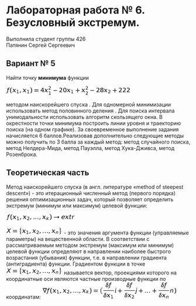 # Лабораторная работа № 6. Безусловный экстремум.

Выполнила студент группы 426  
Патянин Сергей Сергеевич

## Вариант № 5
Найти точку **минимума** функции

![pp/eqn(3).png](pp/eqn(3).png)

методом наискорейшего спуска  . Для одномерной минимизации использовать метод половинного деления . Для поиска интервала унимодальности использовать алгоритм скользящего окна. В окрестности точки минимума построить линии уровня и траекторию поиска (на одном графике). За своевременное выполнение задания начисляется 6 баллов.Реализовав дополнительно следующие методы можно получить по 3 балла за каждый метод: метод случайного поиска, метод Нелдера-Мида, метод Пауэлла, метод Хука-Дживса, метод Розенброка.

## Теоретическая часть
Метод наискорейшего спуска (в англ. литературе «method of steepest descent») - это итерационный численный метод (первого порядка) решения оптимизационных задач, который позволяет определить экстремум (минимум или максимум) целевой функции: 

![pp/eqn.png](pp/eqn.png)

![pp/eqn(2).png](pp/eqn(2).png) - это значения аргумента функции (управляемые параметры) на вещественной области. 
В соответствии с рассматриваемым методом экстремум (максимум или минимум) целевой функции определяют в направлении наиболее быстрого возрастания (убывания) функции, т.е. в направлении градиента (антиградиента) функции. Градиентом функции  в точке  ![pp/eqn(2).png](pp/eqn(2).png)  называется вектор, проекциями которого на координатные оси являются частные производные функции по координатам:
![pp/eqn(1).png](pp/eqn(1).png)




